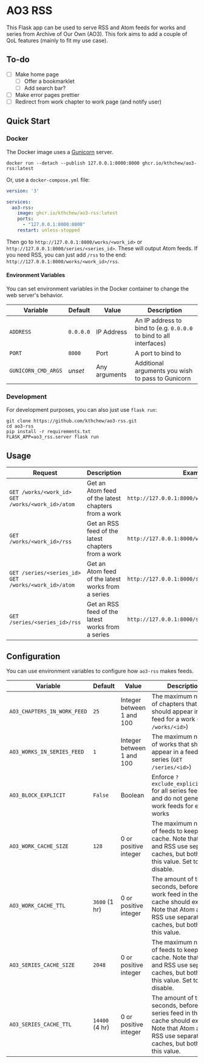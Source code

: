 # AO3 RSS

This Flask app can be used to serve RSS and Atom feeds for works and series from Archive of Our Own (AO3).
This fork aims to add a couple of QoL features (mainly to fit my use case).

## To-do

- [ ] Make home page
  - [ ] Offer a bookmarklet
  - [ ] Add search bar?
- [ ] Make error pages prettier
- [ ] Redirect from work chapter to work page (and notify user)

## Quick Start

### Docker

The Docker image uses a [Gunicorn](https://gunicorn.org/) server.

```shell
docker run --detach --publish 127.0.0.1:8000:8000 ghcr.io/kthchew/ao3-rss:latest
```

Or, use a `docker-compose.yml` file:

```yaml
version: '3'

services:
  ao3-rss:
    image: ghcr.io/kthchew/ao3-rss:latest
    ports:
      - "127.0.0.1:8000:8000"
    restart: unless-stopped
```

Then go to `http://127.0.0.1:8000/works/<work_id>` or `http://127.0.0.1:8000/series/<series_id>`. These will output Atom feeds. If you need RSS, you can just add `/rss` to the end: `http://127.0.0.1:8000/works/<work_id>/rss`.

#### Environment Variables

You can set environment variables in the Docker container to change the web server's behavior.

| Variable            | Default   | Value         | Description                                                         |
|---------------------|-----------|---------------|---------------------------------------------------------------------|
| `ADDRESS`           | `0.0.0.0` | IP Address    | An IP address to bind to (e.g. `0.0.0.0` to bind to all interfaces) |
| `PORT`              | `8000`    | Port          | A port to bind to                                                   |
| `GUNICORN_CMD_ARGS` | *unset*   | Any arguments | Additional arguments you wish to pass to Gunicorn                   |

### Development

For development purposes, you can also just use `flask run`:

```shell
git clone https://github.com/kthchew/ao3-rss.git
cd ao3-rss
pip install -r requirements.txt
FLASK_APP=ao3_rss.server flask run
```

## Usage

| Request                                                  | Description                                         | Example                                        | Notes                                                                                      |
|----------------------------------------------------------|-----------------------------------------------------|------------------------------------------------|--------------------------------------------------------------------------------------------|
| `GET /works/<work_id>`<br>`GET /works/<work_id>/atom`    | Get an Atom feed of the latest chapters from a work | `http://127.0.0.1:8000/works/<work_id>`        |                                                                                            |
| `GET /works/<work_id>/rss`                               | Get an RSS feed of the latest chapters from a work  | `http://127.0.0.1:8000/works/<work_id>/rss`    |                                                                                            |
| `GET /series/<series_id>`<br>`GET /works/<work_id>/atom` | Get an Atom feed of the latest works from a series  | `http://127.0.0.1:8000/series/<series_id>`     | Add `?exclude_explicit=true` at the end of the URL to exclude explicit works from the feed |
| `GET /series/<series_id>/rss`                            | Get an RSS feed of the latest works from a series   | `http://127.0.0.1:8000/series/<series_id>/rss` | Add `?exclude_explicit=true` at the end of the URL to exclude explicit works from the feed |

## Configuration

You can use environment variables to configure how `ao3-rss` makes feeds.

| Variable                    | Default        | Value                     | Description                                                                                                                                           |
|-----------------------------|----------------|---------------------------|-------------------------------------------------------------------------------------------------------------------------------------------------------|
| `AO3_CHAPTERS_IN_WORK_FEED` | `25`           | Integer between 1 and 100 | The maximum number of chapters that should appear in a feed for a work (`GET /works/<id>`)                                                            |
| `AO3_WORKS_IN_SERIES_FEED`  | `1`            | Integer between 1 and 100 | The maximum number of works that should appear in a feed for a series (`GET /series/<id>`)                                                            |
| `AO3_BLOCK_EXPLICIT`        | `False`        | Boolean                   | Enforce `?exclude_explicit=true` for all series feeds, and do not generate work feeds for explicit works                                              |
| `AO3_WORK_CACHE_SIZE`       | `128`          | 0 or positive integer     | The maximum number of feeds to keep in the cache. Note that Atom and RSS use separate caches, but both use this value. Set to 0 to disable.           |
| `AO3_WORK_CACHE_TTL`        | `3600` (1 hr)  | 0 or positive integer     | The amount of time, in seconds, before a work feed in the cache should expire. Note that Atom and RSS use separate caches, but both use this value.   |
| `AO3_SERIES_CACHE_SIZE`     | `2048`         | 0 or positive integer     | The maximum number of feeds to keep in the cache. Note that Atom and RSS use separate caches, but both use this value. Set to 0 to disable.           |
| `AO3_SERIES_CACHE_TTL`      | `14400` (4 hr) | 0 or positive integer     | The amount of time, in seconds, before a series feed in the cache should expire. Note that Atom and RSS use separate caches, but both use this value. |
